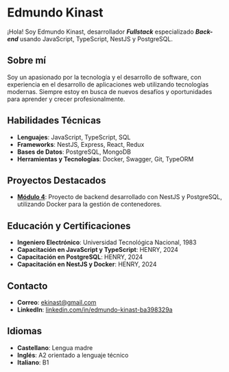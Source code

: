 # Edmundo Kinast

¡Hola! Soy Edmundo Kinast, desarrollador **_Fullstack_** especializado **_Back-end_** usando JavaScript, TypeScript, NestJS y PostgreSQL.

## Sobre mí

Soy un apasionado por la tecnología y el desarrollo de software, con experiencia en el desarrollo de aplicaciones web utilizando tecnologías modernas. Siempre estoy en busca de nuevos desafíos y oportunidades para aprender y crecer profesionalmente.

## Habilidades Técnicas

- **Lenguajes**: JavaScript, TypeScript, SQL
- **Frameworks**: NestJS, Express, React, Redux
- **Bases de Datos**: PostgreSQL, MongoDB
- **Herramientas y Tecnologías**: Docker, Swagger, Git, TypeORM

## Proyectos Destacados

- **[Módulo 4](https://github.com/ekinast/m4-deploy)**: Proyecto de backend desarrollado con NestJS y PostgreSQL, utilizando Docker para la gestión de contenedores.

## Educación y Certificaciones

- **Ingeniero Electrónico**: Universidad Tecnológica Nacional, 1983
- **Capacitación en JavaScript y TypeScript**: HENRY, 2024
- **Capacitación en PostgreSQL**: HENRY, 2024
- **Capacitación en NestJS y Docker**: HENRY, 2024

## Contacto

- **Correo**: ekinast@gmail.com
- **LinkedIn**: [linkedin.com/in/edmundo-kinast-ba398329a](https://www.linkedin.com/in/edmundo-kinast-ba398329a/)

## Idiomas

- **Castellano**: Lengua madre
- **Inglés**: A2 orientado a lenguaje técnico
- **Italiano**: B1
